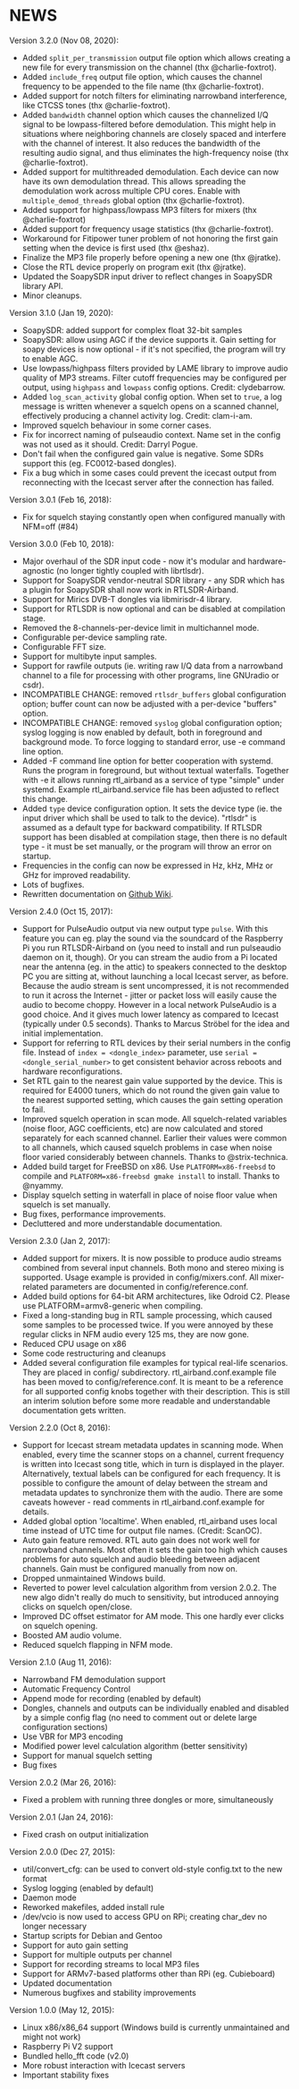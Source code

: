 # NEWS

Version 3.2.0 (Nov 08, 2020):

* Added `split_per_transmission` output file option which allows creating
  a new file for every transmission on the channel (thx @charlie-foxtrot).
* Added `include_freq` output file option, which causes the channel frequency
  to be appended to the file name (thx @charlie-foxtrot).
* Added support for notch filters for eliminating narrowband interference,
  like CTCSS tones (thx @charlie-foxtrot).
* Added `bandwidth` channel option which causes the channelized I/Q signal
  to be lowpass-filtered before demodulation. This might help in situations
  where neighboring channels are closely spaced and interfere with the channel
  of interest. It also reduces the bandwidth of the resulting audio signal,
  and thus eliminates the high-frequency noise (thx @charlie-foxtrot).
* Added support for multithreaded demodulation. Each device can now have its
  own demodulation thread. This allows spreading the demodulation work across
  multiple CPU cores. Enable with `multiple_demod_threads` global option
  (thx @charlie-foxtrot).
* Added support for highpass/lowpass MP3 filters for mixers (thx @charlie-foxtrot)
* Added support for frequency usage statistics (thx @charlie-foxtrot).
* Workaround for Fitipower tuner problem of not honoring the first gain
  setting when the device is first used (thx @eshaz).
* Finalize the MP3 file properly before opening a new one (thx @jratke).
* Close the RTL device properly on program exit (thx @jratke).
* Updated the SoapySDR input driver to reflect changes in SoapySDR library API.
* Minor cleanups.

Version 3.1.0 (Jan 19, 2020):

* SoapySDR: added support for complex float 32-bit samples
* SoapySDR: allow using AGC if the device supports it. Gain setting for
  soapy devices is now optional - if it's not specified, the program will
  try to enable AGC.
* Use lowpass/highpass filters provided by LAME library to improve audio
  quality of MP3 streams. Filter cutoff frequencies may be configured per
  output, using `highpass` and `lowpass` config options. Credit: clydebarrow.
* Added `log_scan_activity` global config option. When set to `true`, a
  log message is written whenever a squelch opens on a scanned channel,
  effectively producing a channel activity log. Credit: clam-i-am.
* Improved squelch behaviour in some corner cases.
* Fix for incorrect naming of pulseaudio context. Name set in the config
  was not used as it should. Credit: Darryl Pogue.
* Don't fail when the configured gain value is negative. Some SDRs support
  this (eg. FC0012-based dongles).
* Fix a bug which in some cases could prevent the icecast output from
  reconnecting with the Icecast server after the connection has failed.

Version 3.0.1 (Feb 16, 2018):

* Fix for squelch staying constantly open when configured manually
  with NFM=off (#84)

Version 3.0.0 (Feb 10, 2018):

* Major overhaul of the SDR input code - now it's modular and
  hardware-agnostic (no longer tightly coupled with librtlsdr).
* Support for SoapySDR vendor-neutral SDR library - any SDR which has
  a plugin for SoapySDR shall now work in RTLSDR-Airband.
* Support for Mirics DVB-T dongles via libmirisdr-4 library.
* Support for RTLSDR is now optional and can be disabled at compilation
  stage.
* Removed the 8-channels-per-device limit in multichannel mode.
* Configurable per-device sampling rate.
* Configurable FFT size.
* Support for multibyte input samples.
* Support for rawfile outputs (ie. writing raw I/Q data from a
  narrowband channel to a file for processing with other programs,
  line GNUradio or csdr).
* INCOMPATIBLE CHANGE: removed `rtlsdr_buffers` global configuration
  option; buffer count can now be adjusted with a per-device
  "buffers" option.
* INCOMPATIBLE CHANGE: removed `syslog` global configuration option;
  syslog logging is now enabled by default, both in foreground and
  background mode. To force logging to standard error, use -e command
  line option.
* Added -F command line option for better cooperation with systemd.
  Runs the program in foreground, but without textual waterfalls.
  Together with -e it allows running rtl_airband as a service of type
  "simple" under systemd. Example rtl_airband.service file has been
  adjusted to reflect this change.
* Added `type` device configuration option. It sets the device type
  (ie. the input driver which shall be used to talk to the device).
  "rtlsdr" is assumed as a default type for backward compatibility.
  If RTLSDR support has been disabled at compilation stage, then
  there is no default type - it must be set manually, or the program
  will throw an error on startup.
* Frequencies in the config can now be expressed in Hz, kHz, MHz or GHz
  for improved readability.
* Lots of bugfixes.
* Rewritten documentation on [Github Wiki](https://github.com/szpajder/RTLSDR-Airband/wiki).

Version 2.4.0 (Oct 15, 2017):

* Support for PulseAudio output via new output type `pulse`. With this
  feature you can eg. play the sound via the soundcard of the Raspberry
  Pi you run RTLSDR-Airband on (you need to install and run pulseaudio
  daemon on it, though). Or you can stream the audio from a Pi located
  near the antenna (eg. in the attic) to speakers connected to the desktop
  PC you are sitting at, without launching a local Icecast server,
  as before. Because the audio stream is sent uncompressed, it is
  not recommended to run it across the Internet - jitter or packet loss
  will easily cause the audio to become choppy. However in a local network
  PulseAudio is a good choice. And it gives much lower latency as compared
  to Icecast (typically under 0.5 seconds). Thanks to Marcus Ströbel
  for the idea and initial implementation.
* Support for referring to RTL devices by their serial numbers in the
  config file. Instead of `index = <dongle_index>` parameter, use `serial =
  <dongle_serial_number>` to get consistent behavior across reboots
  and hardware reconfigurations.
* Set RTL gain to the nearest gain value supported by the device. This is
  required for E4000 tuners, which do not round the given gain value to
  the nearest supported setting, which causes the gain setting operation
  to fail.
* Improved squelch operation in scan mode. All squelch-related variables
  (noise floor, AGC coefficients, etc) are now calculated and stored
  separately for each scanned channel. Earlier their values were common
  to all channels, which caused squelch problems in case when noise floor
  varied considerably between channels. Thanks to @strix-technica.
* Added build target for FreeBSD on x86. Use `PLATFORM=x86-freebsd` to
  compile and `PLATFORM=x86-freebsd gmake install` to install. Thanks
  to @nyammy.
* Display squelch setting in waterfall in place of noise floor value when
  squelch is set manually.
* Bug fixes, performance improvements.
* Decluttered and more understandable documentation.

Version 2.3.0 (Jan 2, 2017):

* Added support for mixers. It is now possible to produce audio streams
  combined from several input channels. Both mono and stereo mixing is
  supported. Usage example is provided in config/mixers.conf. All
  mixer-related parameters are documented in config/reference.conf.
* Added build options for 64-bit ARM architectures, like Odroid C2.
  Please use PLATFORM=armv8-generic when compiling.
* Fixed a long-standing bug in RTL sample processing, which caused some
  samples to be processed twice. If you were annoyed by these regular
  clicks in NFM audio every 125 ms, they are now gone.
* Reduced CPU usage on x86
* Some code restructuring and cleanups
* Added several configuration file examples for typical real-life
  scenarios. They are placed in config/ subdirectory. rtl_airband.conf.example
  file has been moved to config/reference.conf. It is meant to be a reference
  for all supported config knobs together with their description. This is
  still an interim solution before some more readable and understandable
  documentation gets written.

Version 2.2.0 (Oct 8, 2016):

* Support for Icecast stream metadata updates in scanning mode. When enabled,
  every time the scanner stops on a channel, current frequency is written into
  Icecast song title, which in turn is displayed in the player. Alternatively,
  textual labels can be configured for each frequency. It is possible
  to configure the amount of delay between the stream and metadata updates to
  synchronize them with the audio. There are some caveats however - read
  comments in rtl_airband.conf.example for details.
* Added global option 'localtime'. When enabled, rtl_airband uses local time
  instead of UTC time for output file names. (Credit: ScanOC).
* Auto gain feature removed. RTL auto gain does not work well for narrowband
  channels. Most often it sets the gain too high which causes problems for
  auto squelch and audio bleeding between adjacent channels. Gain must be
  configured manually from now on.
* Dropped unmaintained Windows build.
* Reverted to power level calculation algorithm from version 2.0.2. The new
  algo didn't really do much to sensitivity, but introduced annoying clicks
  on squelch open/close.
* Improved DC offset estimator for AM mode. This one hardly ever clicks
  on squelch opening.
* Boosted AM audio volume.
* Reduced squelch flapping in NFM mode.

Version 2.1.0 (Aug 11, 2016):

* Narrowband FM demodulation support
* Automatic Frequency Control
* Append mode for recording (enabled by default)
* Dongles, channels and outputs can be individually enabled and disabled
  by a simple config flag (no need to comment out or delete large
  configuration sections)
* Use VBR for MP3 encoding
* Modified power level calculation algorithm (better sensitivity)
* Support for manual squelch setting
* Bug fixes

Version 2.0.2 (Mar 26, 2016):

* Fixed a problem with running three dongles or more, simultaneously

Version 2.0.1 (Jan 24, 2016):

* Fixed crash on output initialization

Version 2.0.0 (Dec 27, 2015):

* util/convert_cfg: can be used to convert old-style config.txt to the new format
* Syslog logging (enabled by default)
* Daemon mode
* Reworked makefiles, added install rule
* /dev/vcio is now used to access GPU on RPi; creating char_dev no longer necessary
* Startup scripts for Debian and Gentoo
* Support for auto gain setting
* Support for multiple outputs per channel
* Support for recording streams to local MP3 files
* Support for ARMv7-based platforms other than RPi (eg. Cubieboard)
* Updated documentation
* Numerous bugfixes and stability improvements

Version 1.0.0 (May 12, 2015):

* Linux x86/x86_64 support (Windows build is currently unmaintained and might not work)
* Raspberry Pi V2 support
* Bundled hello_fft code (v2.0)
* More robust interaction with Icecast servers
* Important stability fixes
